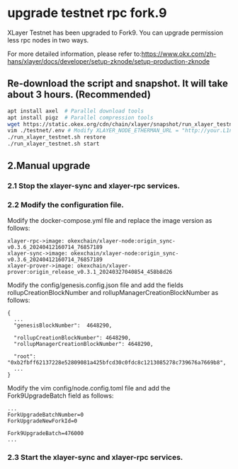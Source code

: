 # upgrade testnet rpc fork.9
XLayer Testnet has been upgraded to Fork9. You can upgrade permission less rpc nodes in two ways. 

For more detailed information, please refer to:https://www.okx.com/zh-hans/xlayer/docs/developer/setup-zknode/setup-production-zknode
## Re-download the script and snapshot. It will take about 3 hours. (Recommended)
``` bash
apt install axel  # Parallel download tools
apt install pigz  # Parallel compression tools
wget https://static.okex.org/cdn/chain/xlayer/snapshot/run_xlayer_testnet.sh && chmod +x run_xlayer_testnet.sh && ./run_xlayer_testnet.sh init && cp ./testnet/example.env ./testnet/.env
vim ./testnet/.env # Modify XLAYER_NODE_ETHERMAN_URL = "http://your.L1node.url"
./run_xlayer_testnet.sh restore 
./run_xlayer_testnet.sh start
```

## 2.Manual upgrade
### 2.1 Stop the xlayer-sync and xlayer-rpc services.
### 2.2 Modify the configuration file.
Modify the docker-compose.yml file and replace the image version as follows:
```
xlayer-rpc->image: okexchain/xlayer-node:origin_sync-v0.3.6_20240412160714_76857189
xlayer-sync->image: okexchain/xlayer-node:origin_sync-v0.3.6_20240412160714_76857189
xlayer-prover->image: okexchain/xlayer-prover:origin_release_v0.3.1_20240327040854_458b8d26
```

Modify the config/genesis.config.json file and add the fields rollupCreationBlockNumber and rollupManagerCreationBlockNumber as follows:
```
{
  ...
  "genesisBlockNumber":  4648290,

  "rollupCreationBlockNumber": 4648290,
  "rollupManagerCreationBlockNumber": 4648290,

  "root": "0xb2fbff62137228e52809081a425bfcd30c0fdc8c1213085278c739676a7669b8",
  ...
}
```

Modify the vim config/node.config.toml file and add the Fork9UpgradeBatch field as follows:
```
...
ForkUpgradeBatchNumber=0
ForkUpgradeNewForkId=0

Fork9UpgradeBatch=476000
...

```

### 2.3 Start the xlayer-sync and xlayer-rpc services.

